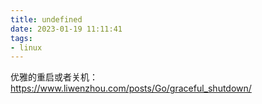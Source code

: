 ```yaml
---
title: undefined
date: 2023-01-19 11:11:41
tags:
- linux
---
```


优雅的重启或者关机：https://www.liwenzhou.com/posts/Go/graceful_shutdown/